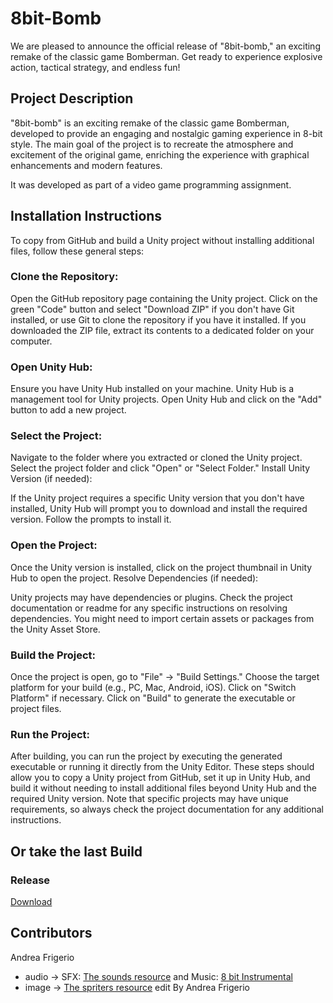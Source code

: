# 8bit-Bomb

We are pleased to announce the official release of "8bit-bomb," an exciting remake of the classic game Bomberman. Get ready to experience explosive action, tactical strategy, and endless fun!

## Project Description

"8bit-bomb" is an exciting remake of the classic game Bomberman, developed to provide an engaging and nostalgic gaming experience in 8-bit style. The main goal of the project is to recreate the atmosphere and excitement of the original game, enriching the experience with graphical enhancements and modern features.

It was developed as part of a video game programming assignment.

## Installation Instructions

To copy from GitHub and build a Unity project without installing additional files, follow these general steps:

### Clone the Repository:

Open the GitHub repository page containing the Unity project.
Click on the green "Code" button and select "Download ZIP" if you don't have Git installed, or use Git to clone the repository if you have it installed.
If you downloaded the ZIP file, extract its contents to a dedicated folder on your computer.
### Open Unity Hub:

Ensure you have Unity Hub installed on your machine. Unity Hub is a management tool for Unity projects.
Open Unity Hub and click on the "Add" button to add a new project.
### Select the Project:

Navigate to the folder where you extracted or cloned the Unity project.
Select the project folder and click "Open" or "Select Folder."
Install Unity Version (if needed):

If the Unity project requires a specific Unity version that you don't have installed, Unity Hub will prompt you to download and install the required version. Follow the prompts to install it.
### Open the Project:

Once the Unity version is installed, click on the project thumbnail in Unity Hub to open the project.
Resolve Dependencies (if needed):

Unity projects may have dependencies or plugins. Check the project documentation or readme for any specific instructions on resolving dependencies. You might need to import certain assets or packages from the Unity Asset Store.
### Build the Project:

Once the project is open, go to "File" -> "Build Settings."
Choose the target platform for your build (e.g., PC, Mac, Android, iOS).
Click on "Switch Platform" if necessary.
Click on "Build" to generate the executable or project files.
### Run the Project:

After building, you can run the project by executing the generated executable or running it directly from the Unity Editor.
These steps should allow you to copy a Unity project from GitHub, set it up in Unity Hub, and build it without needing to install additional files beyond Unity Hub and the required Unity version. Note that specific projects may have unique requirements, so always check the project documentation for any additional instructions.

## Or take the last Build

### Release

[Download](https://github.com/STRANOstudios/8bit-bomb/releases/tag/Version1.3)

## Contributors

Andrea Frigerio

- audio -> SFX: [The sounds resource](https://www.sounds-resource.com/nes/bomberman/sound/3717/) and Music: [8 bit Instrumental](https://youtu.be/ec56HRfXUeI)
- image -> [The spriters resource](https://www.spriters-resource.com/nes/bomberman/sheet/7884/) edit By Andrea Frigerio
